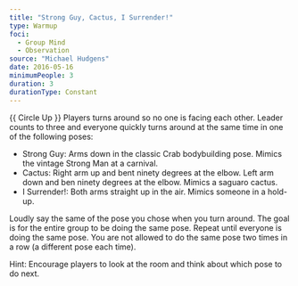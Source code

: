 ```yaml
---
title: "Strong Guy, Cactus, I Surrender!"
type: Warmup
foci:
  - Group Mind
  - Observation
source: "Michael Hudgens"
date: 2016-05-16
minimumPeople: 3
duration: 3
durationType: Constant
---
```


{{ Circle Up }}
Players turns around so no one is facing each other.
Leader counts to three and everyone quickly turns around at the same time in one of the following poses:

- Strong Guy: Arms down in the classic Crab bodybuilding pose. Mimics the vintage Strong Man at a carnival.
- Cactus: Right arm up and bent ninety degrees at the elbow. Left arm down and ben ninety degrees at the elbow. Mimics a saguaro cactus.
- I Surrender!: Both arms straight up in the air. Mimics someone in a hold-up.

Loudly say the same of the pose you chose when you turn around.
The goal is for the entire group to be doing the same pose.
Repeat until everyone is doing the same pose.
You are not allowed to do the same pose two times in a row (a different pose each time).

Hint: Encourage players to look at the room and think about which pose to do next.
